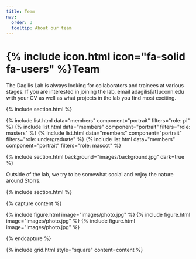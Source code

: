 ```yaml
---
title: Team
nav:
  order: 3
  tooltip: About our team
---
```


# {% include icon.html icon="fa-solid fa-users" %}Team

The Dagilis Lab is always looking for collaborators and trainees at various stages. If you are interested in joining the lab, email adagilis[at]uconn.edu with your CV as well as what projects in the lab you find most exciting.

{% include section.html %}

{% include list.html data="members" component="portrait" filters="role: pi" %}
{% include list.html data="members" component="portrait" filters="role: masters" %}
{% include list.html data="members" component="portrait" filters="role: undergraduate" %}
{% include list.html data="members" component="portrait" filters="role: mascot" %}

{% include section.html background="images/background.jpg" dark=true %}

Outside of the lab, we try to be somewhat social and enjoy the nature around Storrs. 

{% include section.html %}

{% capture content %}

{% include figure.html image="images/photo.jpg" %}
{% include figure.html image="images/photo.jpg" %}
{% include figure.html image="images/photo.jpg" %}

{% endcapture %}

{% include grid.html style="square" content=content %}
